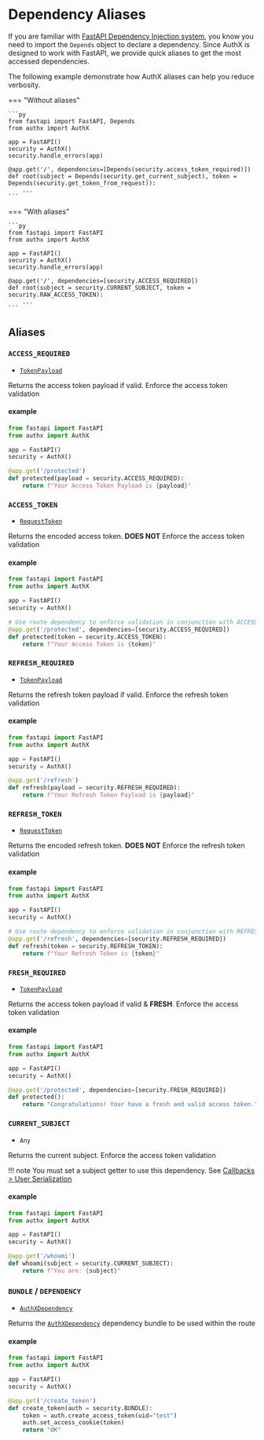 # Dependency Aliases

If you are familiar with [FastAPI Dependency Injection system](https://fastapi.tiangolo.com/tutorial/dependencies/),
you know you need to import the `Depends` object to declare a dependency.
Since AuthX is designed to work with FastAPI, we provide quick aliases to get the most accessed dependencies.

The following example demonstrate how AuthX aliases can help you reduce verbosity.

=== "Without aliases"

    ```py
    from fastapi import FastAPI, Depends
    from authx import AuthX

    app = FastAPI()
    security = AuthX()
    security.handle_errors(app)

    @app.get('/', dependencies=[Depends(security.access_token_required)])
    def root(subject = Depends(security.get_current_subject), token = Depends(security.get_token_from_request)):
        ...
    ```

=== "With aliases"

    ```py
    from fastapi import FastAPI
    from authx import AuthX

    app = FastAPI()
    security = AuthX()
    security.handle_errors(app)

    @app.get('/', dependencies=[security.ACCESS_REQUIRED])
    def root(subject = security.CURRENT_SUBJECT, token = security.RAW_ACCESS_TOKEN):
        ...
    ```

## Aliases

### `ACCESS_REQUIRED`

- [`TokenPayload`](../api/token.md)

Returns the access token payload if valid. Enforce the access token validation

#### example

```py
from fastapi import FastAPI
from authx import AuthX

app = FastAPI()
security = AuthX()

@app.get('/protected')
def protected(payload = security.ACCESS_REQUIRED):
    return f"Your Access Token Payload is {payload}"
```

### `ACCESS_TOKEN`

- [`RequestToken`](../api/request.md)

Returns the encoded access token. **DOES NOT** Enforce the access token validation

#### example

```py
from fastapi import FastAPI
from authx import AuthX

app = FastAPI()
security = AuthX()

# Use route dependency to enforce validation in conjunction with ACCESS_TOKEN
@app.get('/protected', dependencies=[security.ACCESS_REQUIRED])
def protected(token = security.ACCESS_TOKEN):
    return f"Your Access Token is {token}"
```

### `REFRESH_REQUIRED`

- [`TokenPayload`](../api/token.md)

Returns the refresh token payload if valid. Enforce the refresh token validation

#### example

```py
from fastapi import FastAPI
from authx import AuthX

app = FastAPI()
security = AuthX()

@app.get('/refresh')
def refresh(payload = security.REFRESH_REQUIRED):
    return f"Your Refresh Token Payload is {payload}"
```

### `REFRESH_TOKEN`

- [`RequestToken`](../api/request.md)

Returns the encoded refresh token. **DOES NOT** Enforce the refresh token validation

#### example

```py
from fastapi import FastAPI
from authx import AuthX

app = FastAPI()
security = AuthX()

# Use route dependency to enforce validation in conjunction with REFRESH_TOKEN
@app.get('/refresh', dependencies=[security.REFRESH_REQUIRED])
def refresh(token = security.REFRESH_TOKEN):
    return f"Your Refresh Token is {token}"
```

### `FRESH_REQUIRED`

- [`TokenPayload`](../api/token.md)

Returns the access token payload if valid & **FRESH**. Enforce the access token validation

#### example

```py
from fastapi import FastAPI
from authx import AuthX

app = FastAPI()
security = AuthX()

@app.get('/protected', dependencies=[security.FRESH_REQUIRED])
def protected():
    return "Congratulations! Your have a fresh and valid access token."
```

### `CURRENT_SUBJECT`

- `Any`

Returns the current subject. Enforce the access token validation

!!! note
    You must set a subject getter to use this dependency. See [Callbacks > User Serialization](../callbacks/user.md)

#### example

```py
from fastapi import FastAPI
from authx import AuthX

app = FastAPI()
security = AuthX()

@app.get('/whoami')
def whoami(subject = security.CURRENT_SUBJECT):
    return f"You are: {subject}"
```

### `BUNDLE` / `DEPENDENCY`

- [`AuthXDependency`](../api/dependencies.md)

Returns the [`AuthXDependency`](./bundle.md) dependency bundle to be used within the route

#### example

```py
from fastapi import FastAPI
from authx import AuthX

app = FastAPI()
security = AuthX()

@app.get('/create_token')
def create_token(auth = security.BUNDLE):
    token = auth.create_access_token(uid="test")
    auth.set_access_cookie(token)
    return "OK"
```
